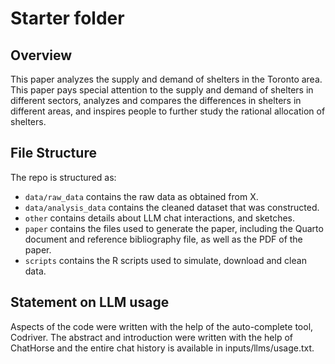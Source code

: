 # Starter folder

## Overview


This paper analyzes the supply and demand of shelters in the Toronto area. This paper pays special attention to the supply and demand of shelters in different sectors, analyzes and compares the differences in shelters in different areas, and inspires people to further study the rational allocation of shelters.


## File Structure

The repo is structured as:

-   `data/raw_data` contains the raw data as obtained from X.
-   `data/analysis_data` contains the cleaned dataset that was constructed.
-   `other` contains  details about LLM chat interactions, and sketches.
-   `paper` contains the files used to generate the paper, including the Quarto document and reference bibliography file, as well as the PDF of the paper. 
-   `scripts` contains the R scripts used to simulate, download and clean data.

## Statement on LLM usage

Aspects of the code were written with the help of the auto-complete tool, Codriver. The abstract and introduction were written with the help of ChatHorse and the entire chat history is available in inputs/llms/usage.txt.

